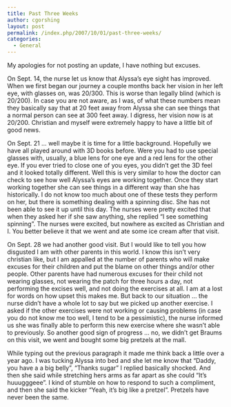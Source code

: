 ```yaml
---
title: Past Three Weeks
author: cgorshing
layout: post
permalink: /index.php/2007/10/01/past-three-weeks/
categories:
  - General
---
```

My apologies for not posting an update, I have nothing but excuses.

On Sept. 14, the nurse let us know that Alyssa&#8217;s eye sight has improved. When we first began our journey a couple months back her vision in her left eye, with glasses on, was 20/300. This is worse than legally blind (which is 20/200). In case you are not aware, as I was, of what these numbers mean they basically say that at 20 feet away from Alyssa she can see things that a normal person can see at 300 feet away. I digress, her vision now is at 20/200. Christian and myself were extremely happy to have a little bit of good news.

On Sept. 21 &#8230; well maybe it is time for a little background. Hopefully we have all played around with 3D books before. Were you had to use special glasses with, usually, a blue lens for one eye and a red lens for the other eye. If you ever tried to close one of you eyes, you didn&#8217;t get the 3D feel and it looked totally different. Well this is very similar to how the doctor can check to see how well Alyssa&#8217;s eyes are working together. Once they start working together she can see things in a different way than she has historically. I do not know too much about one of these tests they perform on her, but there is something dealing with a spinning disc. She has not been able to see it up until this day. The nurses were pretty excited that when they asked her if she saw anything, she replied &#8220;I see something spinning&#8221;. The nurses were excited, but nowhere as excited as Christian and I. You better believe it that we went and ate some ice cream after that visit.

On Sept. 28 we had another good visit. But I would like to tell you how disgusted I am with other parents in this world. I know this isn&#8217;t very christian like, but I am appalled at the number of parents who will make excuses for their children and put the blame on other things and/or other people. Other parents have had numerous excuses for their child not wearing glasses, not wearing the patch for three hours a day, not performing the excises well, and not doing the exercises at all. I am at a lost for words on how upset this makes me. But back to our situation &#8230; the nurse didn&#8217;t have a whole lot to say but we picked up another exercise. I asked if the other exercises were not working or causing problems (in case you do not know me too well, I tend to be a pessimistic), the nurse informed us she was finally able to perform this new exercise where she wasn&#8217;t able to previously. So another good sign of progress &#8230; no, we didn&#8217;t get Braums on this visit, we went and bought some big pretzels at the mall.

While typing out the previous paragraph it made me think back a little over a year ago. I was tucking Alyssa into bed and she let me know that &#8220;Daddy, you have a a big belly&#8221;, &#8220;Thanks sugar&#8221; I replied basically shocked. And then she said while stretching hers arms as far apart as she could &#8220;It&#8217;s huuugggeee&#8221;. I kind of stumble on how to respond to such a compliment, and then she said the kicker &#8220;Yeah, it&#8217;s big like a pretzel&#8221;. Pretzels have never been the same.